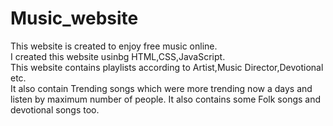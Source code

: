 # Music_website
This website is created to enjoy free music online.<br>
I created this website usinbg HTML,CSS,JavaScript.<br>
This website contains playlists according to Artist,Music Director,Devotional etc.<br>
It also contain Trending songs which were more trending now a days and listen by maximum number of people.
It also contains some Folk songs and devotional songs too.   
